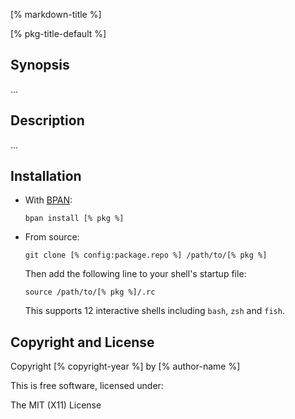 <!-- Note to author:
  This templated file is just to get you started.
  You'll need to edit it to refelect your desired content.
  You can safely remove these HTML comments.
-->

[% markdown-title %]

[% pkg-title-default %]

## Synopsis

...

## Description

...

## Installation

* With [BPAN](
  https://github.com/bpan-org/bpan#installation):
  ```
  bpan install [% pkg %]
  ```

  <!-- Note to author:
    This section only applies if you have a `.rc` file,
    otherwise remove this section.
  -->

* From source:
  ```
  git clone [% config:package.repo %] /path/to/[% pkg %]
  ```

  Then add the following line to your shell's startup file:
  ```
  source /path/to/[% pkg %]/.rc
  ```

  This supports 12 interactive shells including `bash`, `zsh` and `fish`.

## Copyright and License

Copyright [% copyright-year %] by [% author-name %]

This is free software, licensed under:

The MIT (X11) License
